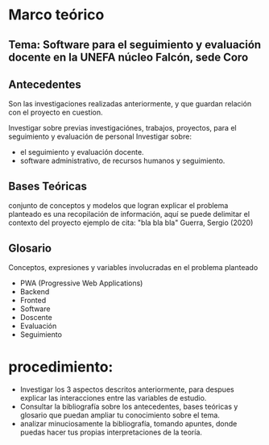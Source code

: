 # Marco teórico

## Tema: Software para el seguimiento y evaluación docente en la UNEFA núcleo Falcón, sede Coro

## Antecedentes
Son las investigaciones realizadas anteriormente, y que guardan relación con el proyecto en cuestion.

Investigar sobre previas investigaciónes, trabajos, proyectos, para el seguimiento y evaluación de personal
Investigar sobre: 
  - el seguimiento y evaluación docente.
  - software administrativo, de recursos humanos y seguimiento.


## Bases Teóricas
conjunto de conceptos y modelos que logran explicar el problema planteado
es una recopilación de información, aquí se puede delimitar el contexto del proyecto
ejemplo de cita: 
  "bla bla bla" Guerra, Sergio (2020)

## Glosario
Conceptos, expresiones y variables involucradas en el problema planteado

  - PWA (Progressive Web Applications)
  - Backend
  - Fronted
  - Software
  - Doscente
  - Evaluación
  - Seguimiento

# procedimiento:
  - Investigar los 3 aspectos descritos anteriormente, para despues explicar las interacciones entre las variables de estudio.
  - Consultar la bibliografía sobre los antecedentes, bases teóricas y glosario que puedan ampliar tu conocimiento sobre el tema.
  - analizar minuciosamente la bibliografía, tomando apuntes, donde puedas hacer tus propias interpretaciones de la teoría.
